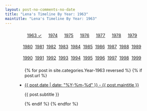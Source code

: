 ```yaml
---
layout: post-no-comments-no-date
title: "Lena's Timeline By Year: 1963"
maintitle: "Lena's Timeline By Year: 1963"
---
```


<figure class="fig3">
<div class="CardLayout">
<div class="CardItem">
<div style="padding: 10px; border-radius: 5px; text-align: center; display: flex; justify-content: space-evenly;">
<a href="/category/year-1963">1963 ✓</a>
<a href="/category/year-1974">1974</a>
<a href="/category/year-1975">1975</a>
<a href="/category/year-1976">1976</a>
<a href="/category/year-1977">1977</a>
<a href="/category/year-1978">1978</a>
<a href="/category/year-1979">1979</a>
</div>
<div style="padding: 10px; border-radius: 5px; text-align: center; display: flex; justify-content: space-evenly;">
<a href="/category/year-1980">1980</a>
<a href="/category/year-1981">1981</a>
<a href="/category/year-1982">1982</a>
<a href="/category/year-1983">1983</a>
<a href="/category/year-1984">1984</a>
<a href="/category/year-1985">1985</a>
<a href="/category/year-1986">1986</a>
<a href="/category/year-1987">1987</a>
<a href="/category/year-1988">1988</a>
<a href="/category/year-1989">1989</a>
</div>
<div style="padding: 10px; border-radius: 5px; text-align: center; display: flex; justify-content: space-evenly;">
<a href="/category/year-1990">1990</a>
<a href="/category/year-1991">1991</a>
<a href="/category/year-1992">1992</a>
<a href="/category/year-1993">1993</a>
<a href="/category/year-1994">1994</a>
<a href="/category/year-1995">1995</a>
<a href="/category/year-1996">1996</a>
<a href="/category/year-1997">1997</a>
<a href="/category/year-1998">1998</a>
<a href="/category/year-1999">1999</a>
</div>
<div class="CardItem split">
<ul>
{% for post in site.categories.Year-1963 reversed %}
{% if post.url %}
<li>
<p><a href="{{ post.url }}">{{ post.date | date: "%Y-%m-%d" }} - {{ post.maintitle }}</a></p>
<p>{{ post.subtitle }}</p>
</li>
{% endif %}
{% endfor %}
</ul>
</div></div></div>
</figure>
